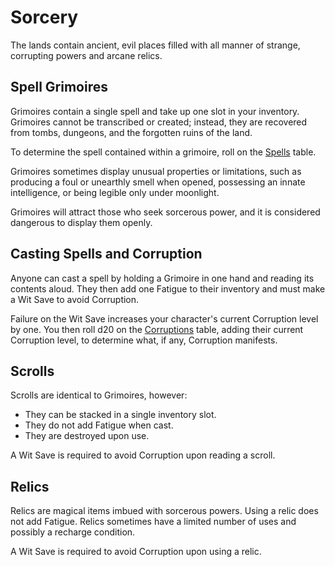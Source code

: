 # Sorcery

The lands contain ancient, evil places filled with all manner of strange, corrupting powers and arcane relics.

## Spell Grimoires

Grimoires contain a single spell and take up one slot in your inventory. Grimoires cannot be transcribed or created; instead, they are recovered from tombs, dungeons, and the forgotten ruins of the land.

To determine the spell contained within a grimoire, roll on the [Spells](6a-Spells.md "Spells") table.

Grimoires sometimes display unusual properties or limitations, such as producing a foul or unearthly smell when opened, possessing an innate intelligence, or being legible only under moonlight.

Grimoires will attract those who seek sorcerous power, and it is considered dangerous to display them openly.

## Casting Spells and Corruption

Anyone can cast a spell by holding a Grimoire in one hand and reading its contents aloud. They then add one Fatigue to their inventory and must make a Wit Save to avoid Corruption. 

Failure on the Wit Save increases your character's current Corruption level by one. You then roll d20 on the [Corruptions](6b-Corruption.md "Corruptions") table, adding their current Corruption level, to determine what, if any, Corruption manifests.

## Scrolls

Scrolls are identical to Grimoires, however:

- They can be stacked in a single inventory slot.
- They do not add Fatigue when cast.
- They are destroyed upon use.

A Wit Save is required to avoid Corruption upon reading a scroll.

## Relics 

Relics are magical items imbued with sorcerous powers. Using a relic does not add Fatigue. Relics sometimes have a limited number of uses and possibly a recharge condition. 

A Wit Save is required to avoid Corruption upon using a relic.

